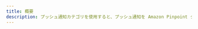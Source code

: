 ```yaml
---
title: 概要
description: プッシュ通知カテゴリを使用すると、プッシュ通知を Amazon Pinpoint ターゲティングとキャンペーン管理のサポートと組み合わせることができます。
---
```


<inline-fragment platform="js" src="~/lib/push-notifications/fragments/js/overview.md"></inline-fragment>
